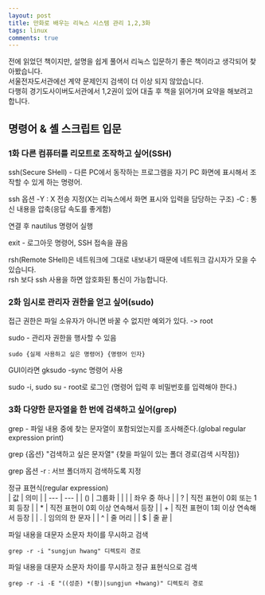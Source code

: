 ```yaml
---
layout: post
title: 만화로 배우는 리눅스 시스템 관리 1,2,3화
tags: linux
comments: true
---
```


전에 읽었던 책이지만, 설명을 쉽게 풀어서 리눅스 입문하기 좋은 책이라고 생각되어 찾아봤습니다.  
서울전자도서관에선 계약 문제인지 검색이 더 이상 되지 않았습니다.  
다행히 경기도사이버도서관에서 1,2권이 있어 대출 후 책을 읽어가며 요약을 해보려고 합니다.

## 명령어 & 셸 스크립트 입문

### 1화 다른 컴퓨터를 리모트로 조작하고 싶어(SSH)

ssh(Secure SHell) - 다른 PC에서 동작하는 프로그램을 자기 PC 화면에 표시해서 조작할 수 있게 하는 명령어.

ssh 옵션
-Y : X 전송 지정(X는 리눅스에서 화면 표시와 입력을 담당하는 구조)
-C : 통신 내용을 압축(응답 속도를 좋게함)

연결 후 nautilus 명령어 실행

exit - 로그아웃 명령어, SSH 접속을 끊음

rsh(Remote SHell)은 네트워크에 그대로 내보내기 때문에 네트워크 감시자가 모을 수 있습니다.  
rsh 보다 ssh 사용을 하면 암호화된 통신이 가능합니다.

### 2화 임시로 관리자 권한을 얻고 싶어(sudo)

접근 권한은 파일 소유자가 아니면 바꿀 수 없지만 예외가 있다. -> root

sudo - 관리자 권한을 행사할 수 있음
```
sudo {실제 사용하고 싶은 명령어} {명령어 인자}
```

GUI이라면 gksudo -sync 명령어 사용

sudo -i, sudo su - root로 로그인 (명령어 입력 후 비밀번호를 입력해야 한다.)

### 3화 다양한 문자열을 한 번에 검색하고 싶어(grep)

grep - 파일 내용 중에 찾는 문자열이 포함되었는지를 조사해준다.(global regular expression print)

grep {옵션} "검색하고 싶은 문자열" {찾을 파일이 있는 폴더 경로(검색 시작점)}

grep 옵션
-r : 서브 폴더까지 검색하도록 지정

정규 표현식(regular expression)  
| 값 | 의미 |
| --- | --- |
| () | 그룹화 |
| \| | 좌우 중 하나 |
| ? | 직전 표현이 0회 또는 1회 등장 |
| \* | 직전 표현이 0회 이상 연속해서 등장 |
| \+ | 직전 표현이 1회 이상 연속해서 등장 |
| . | 임의의 한 문자 |
| ^ | 줄 머리 |
| $ | 줄 끝 |

파일 내용을 대문자 소문자 차이를 무시하고 검색
```
grep -r -i "sungjun hwang" 디렉토리 경로
```

파일 내용을 대문자 소문자 차이를 무시하고 정규 표현식으로 검색
```
grep -r -i -E "((성준) *(황)|sungjun +hwang)" 디렉토리 경로
```
